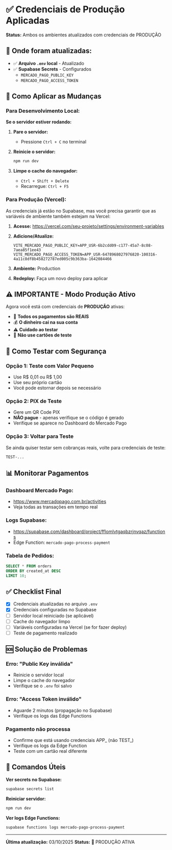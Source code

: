 # ✅ Credenciais de Produção Aplicadas

**Status:** Ambos os ambientes atualizados com credenciais de PRODUÇÃO

## 📍 Onde foram atualizadas:

- ✅ **Arquivo `.env` local** - Atualizado
- ✅ **Supabase Secrets** - Configurados
  - `MERCADO_PAGO_PUBLIC_KEY`
  - `MERCADO_PAGO_ACCESS_TOKEN`

## 🔄 Como Aplicar as Mudanças

### Para Desenvolvimento Local:

**Se o servidor estiver rodando:**

1. **Pare o servidor:**
   - Pressione `Ctrl + C` no terminal

2. **Reinicie o servidor:**
   ```powershell
   npm run dev
   ```

3. **Limpe o cache do navegador:**
   - `Ctrl + Shift + Delete`
   - Recarregue: `Ctrl + F5`

### Para Produção (Vercel):

As credenciais já estão no Supabase, mas você precisa garantir que as variáveis de ambiente também estejam na Vercel:

1. **Acesse:** https://vercel.com/seu-projeto/settings/environment-variables

2. **Adicione/Atualize:**
   ```
   VITE_MERCADO_PAGO_PUBLIC_KEY=APP_USR-6b2cdd09-c177-45a7-8c08-7aea85f1ee43
   VITE_MERCADO_PAGO_ACCESS_TOKEN=APP_USR-6478968027976820-100316-4a11c8df8b458272787ed005c9b363ba-1642084466
   ```

3. **Ambiente:** Production

4. **Redeploy:** Faça um novo deploy para aplicar

## ⚠️ IMPORTANTE - Modo Produção Ativo

Agora você está com credenciais de **PRODUÇÃO** ativas:

- 🔴 **Todos os pagamentos são REAIS**
- 💰 **O dinheiro cai na sua conta**
- ⚠️ **Cuidado ao testar**
- 🚫 **Não use cartões de teste**

## 🧪 Como Testar com Segurança

### Opção 1: Teste com Valor Pequeno
- Use R$ 0,01 ou R$ 1,00
- Use seu próprio cartão
- Você pode estornar depois se necessário

### Opção 2: PIX de Teste
- Gere um QR Code PIX
- **NÃO pague** - apenas verifique se o código é gerado
- Verifique se aparece no Dashboard do Mercado Pago

### Opção 3: Voltar para Teste
Se ainda quiser testar sem cobranças reais, volte para credenciais de teste:
```
TEST-...
```

## 📊 Monitorar Pagamentos

### Dashboard Mercado Pago:
- https://www.mercadopago.com.br/activities
- Veja todas as transações em tempo real

### Logs Supabase:
- https://supabase.com/dashboard/project/fflomlvtgaqbzrjnvqaz/functions
- Edge Function: `mercado-pago-process-payment`

### Tabela de Pedidos:
```sql
SELECT * FROM orders 
ORDER BY created_at DESC 
LIMIT 10;
```

## ✅ Checklist Final

- [x] Credenciais atualizadas no arquivo `.env`
- [x] Credenciais configuradas no Supabase
- [ ] Servidor local reiniciado (se aplicável)
- [ ] Cache do navegador limpo
- [ ] Variáveis configuradas na Vercel (se for fazer deploy)
- [ ] Teste de pagamento realizado

## 🆘 Solução de Problemas

### Erro: "Public Key inválida"
- Reinicie o servidor local
- Limpe o cache do navegador
- Verifique se o `.env` foi salvo

### Erro: "Access Token inválido"
- Aguarde 2 minutos (propagação no Supabase)
- Verifique os logs das Edge Functions

### Pagamento não processa
- Confirme que está usando credenciais APP_ (não TEST_)
- Verifique os logs da Edge Function
- Teste com um cartão real diferente

## 📝 Comandos Úteis

**Ver secrets no Supabase:**
```powershell
supabase secrets list
```

**Reiniciar servidor:**
```powershell
npm run dev
```

**Ver logs Edge Functions:**
```powershell
supabase functions logs mercado-pago-process-payment
```

---

**Última atualização:** 03/10/2025
**Status:** 🔴 PRODUÇÃO ATIVA


